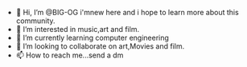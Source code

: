 - 👋 Hi, I’m @BIG-OG i'mnew here and i hope to learn more about this community.
- 👀 I’m interested in music,art and film.
- 🌱 I’m currently learning computer engineering 
- 💞️ I’m looking to collaborate on art,Movies and film.
- 📫 How to reach me...send a dm

<!---
BIG-OG/BIG-OG is a ✨ special ✨ repository because its `README.md` (this file) appears on your GitHub profile.
You can click the Preview link to take a look at your changes.
--->
